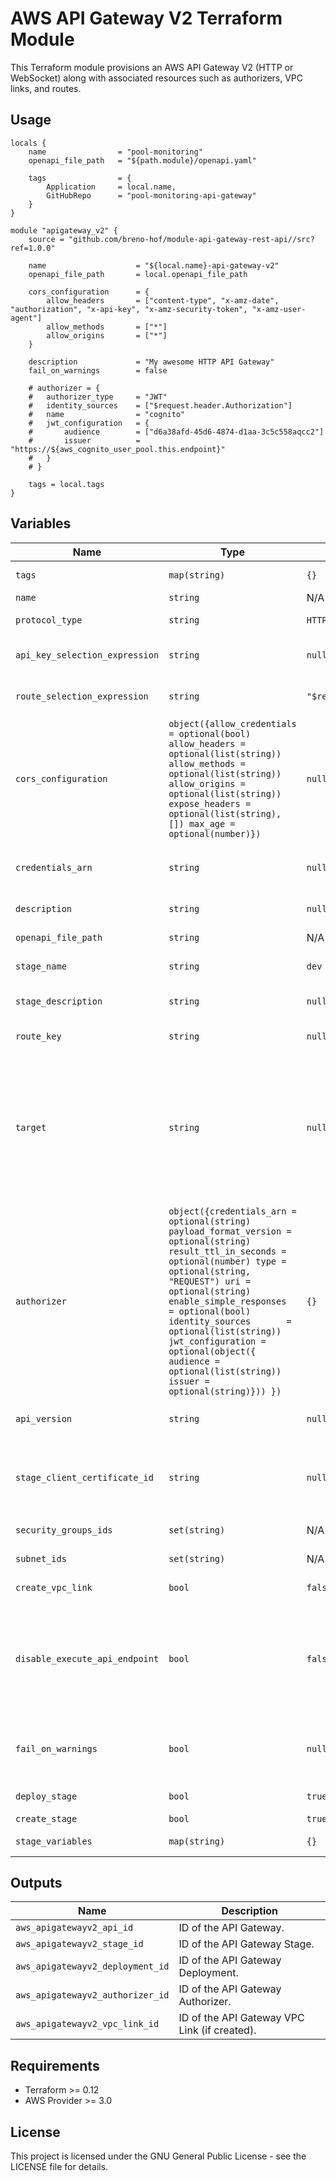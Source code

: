 # AWS API Gateway V2 Terraform Module

This Terraform module provisions an AWS API Gateway V2 (HTTP or WebSocket) along with associated resources such as authorizers, VPC links, and routes.

## Usage

```hcl
locals {
	name				= "pool-monitoring"
	openapi_file_path	= "${path.module}/openapi.yaml"

	tags				= {
		Application		= local.name,
		GitHubRepo		= "pool-monitoring-api-gateway"
	}
}

module "apigateway_v2" {
	source = "github.com/breno-hof/module-api-gateway-rest-api//src?ref=1.0.0"

	name					= "${local.name}-api-gateway-v2"
	openapi_file_path		= local.openapi_file_path

	cors_configuration		= {
		allow_headers		= ["content-type", "x-amz-date", "authorization", "x-api-key", "x-amz-security-token", "x-amz-user-agent"]
		allow_methods		= ["*"]
		allow_origins		= ["*"]
	}

	description				= "My awesome HTTP API Gateway"
	fail_on_warnings		= false

	# authorizer = {
	# 	authorizer_type		= "JWT"
	# 	identity_sources	= ["$request.header.Authorization"]
	# 	name				= "cognito"
	# 	jwt_configuration	= {
	# 		audience		= ["d6a38afd-45d6-4874-d1aa-3c5c558aqcc2"]
	# 		issuer			= "https://${aws_cognito_user_pool.this.endpoint}"
	# 	}
	# }
	
	tags = local.tags
}
```

## Variables

| Name | Type | Default | Description |
|------|------|---------|-------------|
| `tags` | `map(string)` | `{}` | A mapping of tags to assign to API gateway resources. |
| `name` | `string` | N/A | The AWS API Gateway V2 name. |
| `protocol_type` | `string` | `HTTP` | The AWS API Gateway V2 protocol type (`HTTP` or `WEBSOCKET`). |
| `api_key_selection_expression` | `string` | `null` | The AWS API Gateway V2 websocket api key selection expression. |
| `route_selection_expression` | `string` | `"$request.body.action"` | The AWS API Gateway V2 WebSocket route selection expression. |
| `cors_configuration` | `object({allow_credentials = optional(bool) allow_headers = optional(list(string)) allow_methods = optional(list(string)) allow_origins = optional(list(string)) expose_headers = optional(list(string), []) max_age = optional(number)})` | `null` | The cross-origin resource sharing (CORS) configuration. Applicable for HTTP APIs. |
| `credentials_arn` | `string` | `null` | Part of quick create. Specifies any credentials required for the integration. Applicable for HTTP APIs. |
| `description` | `string` | `null` | JWT configuration settings, including audience and issuer. |
| `openapi_file_path` | `string` | N/A | The AWS API Gateway V2 OpenAPI specification file path. |
| `stage_name` | `string` | `dev` | The AWS API Gateway V2 stage name. |
| `stage_description` | `string` | `null` | The description for the stage. Must be less than or equal to 1024 characters in length. |
| `route_key` | `string` | `null` | Part of quick create. Specifies any route key. Applicable for HTTP APIs. |
| `target` | `string` | `null` | Part of quick create. Quick create produces an API with an integration, a default catch-all route, and a default stage which is configured to automatically deploy changes. For HTTP integrations, specify a fully qualified URL. For Lambda integrations, specify a function ARN. The type of the integration will be HTTP_PROXY or AWS_PROXY, respectively. Applicable for HTTP APIs. |
| `authorizer` | `object({credentials_arn = optional(string) payload_format_version	= optional(string) result_ttl_in_seconds = optional(number) type = optional(string, "REQUEST") uri = optional(string) enable_simple_responses	= optional(bool) identity_sources		= optional(list(string)) jwt_configuration = optional(object({ audience = optional(list(string)) issuer = optional(string)})) })` | `{}` | Map of API gateway authorizers to create. |
| `api_version` | `string` | `null` | A version identifier for the API. Must be between 1 and 64 characters in length. |
| `stage_client_certificate_id` | `string` | `null` | The identifier of a client certificate for the stage. Use the `aws_api_gateway_client_certificate` resource to configure a client certificate. Supported only for WebSocket APIs. |
| `security_groups_ids` | `set(string)` | N/A | The security group IDs associated with the VPC Link. |
| `subnet_ids` | `set(string)` | N/A | The subnet IDs associated with the VPC Link. |
| `create_vpc_link` | `bool` | `false` | Flag to determine if a VPC Link should be created. |
| `disable_execute_api_endpoint` | `bool` | `false` | Whether clients can invoke the API by using the default execute-api endpoint. By default, clients can invoke the API with the default `{api_id}.execute-api.{region}.amazonaws.com endpoint`. To require that clients use a custom domain name to invoke the API, disable the default endpoint. |
| `fail_on_warnings` | `bool` | `null` | Whether warnings should return an error while API Gateway is creating or updating the resource using an OpenAPI specification. Defaults to `false`. Applicable for HTTP APIs. |
| `deploy_stage` | `bool` | `true` | Whether to deploy the stage. `HTTP` APIs are auto-deployed by default. |
| `create_stage` | `bool` | `true` | WWhether to create default stage. |
| `stage_variables` | `map(string)` | `{}` | A map that defines the stage variables for the stage. |

## Outputs

| Name | Description |
|------|-------------|
| `aws_apigatewayv2_api_id` | ID of the API Gateway. |
| `aws_apigatewayv2_stage_id` | ID of the API Gateway Stage. |
| `aws_apigatewayv2_deployment_id` | ID of the API Gateway Deployment. |
| `aws_apigatewayv2_authorizer_id` | ID of the API Gateway Authorizer. |
| `aws_apigatewayv2_vpc_link_id` | ID of the API Gateway VPC Link (if created). |

## Requirements

- Terraform >= 0.12
- AWS Provider >= 3.0

## License

This project is licensed under the GNU General Public License - see the LICENSE file for details.

